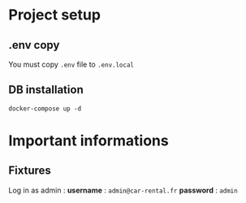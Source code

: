 # Project setup
## .env copy
You must copy `.env` file to `.env.local`
## DB installation
`docker-compose up -d`
# Important informations
## Fixtures
Log in as admin :
**username** : `admin@car-rental.fr`
**password** : `admin`